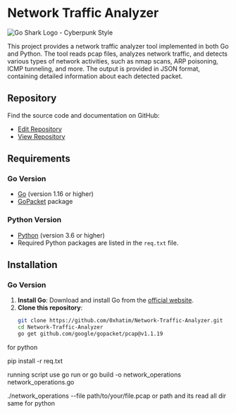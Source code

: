 # Network Traffic Analyzer
![Go Shark Logo - Cyberpunk Style](https://i.imgur.com/DOZ8lku.png)

This project provides a network traffic analyzer tool implemented in both Go and Python. The tool reads pcap files, analyzes network traffic, and detects various types of network activities, such as nmap scans, ARP poisoning, ICMP tunneling, and more. The output is provided in JSON format, containing detailed information about each detected packet.

## Repository

Find the source code and documentation on GitHub:

- [Edit Repository](https://github.com/0xhatim/Network-Traffic-Analyzer/edit/main/README.md)
- [View Repository](https://github.com/0xhatim/Network-Traffic-Analyzer/)

## Requirements

### Go Version

- [Go](https://golang.org/doc/install) (version 1.16 or higher)
- [GoPacket](https://pkg.go.dev/github.com/google/gopacket) package

### Python Version

- [Python](https://www.python.org/downloads/) (version 3.6 or higher)
- Required Python packages are listed in the `req.txt` file.

## Installation

### Go Version

1. **Install Go**: Download and install Go from the [official website](https://golang.org/doc/install).
2. **Clone this repository**: 
   ```bash
   git clone https://github.com/0xhatim/Network-Traffic-Analyzer.git
   cd Network-Traffic-Analyzer
   go get github.com/google/gopacket/pcap@v1.1.19
   ```
for python

pip install -r req.txt


running script 
use go run or 
go build -o network_operations network_operations.go

./network_operations --file path/to/your/file.pcap
or path and its read all dir
same for python


